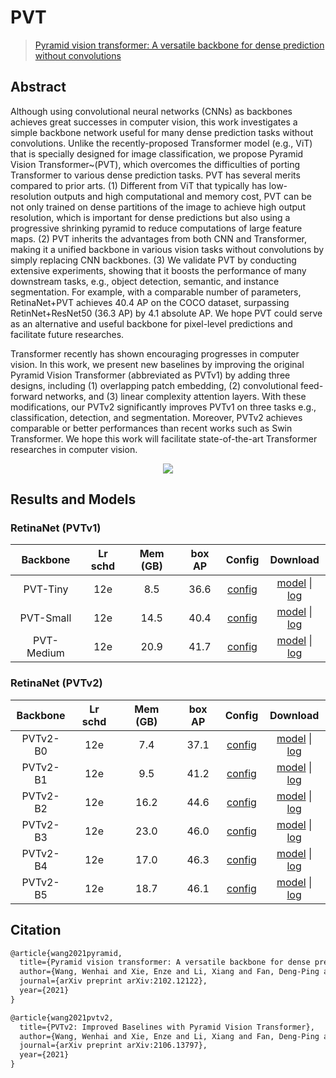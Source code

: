 # PVT

> [Pyramid vision transformer: A versatile backbone for dense prediction without convolutions](https://arxiv.org/abs/2102.12122)

<!-- [BACKBONE] -->

## Abstract

Although using convolutional neural networks (CNNs) as backbones achieves great successes in computer vision, this work investigates a simple backbone network useful for many dense prediction tasks without convolutions. Unlike the recently-proposed Transformer model (e.g., ViT) that is specially designed for image classification, we propose Pyramid Vision Transformer~(PVT), which overcomes the difficulties of porting Transformer to various dense prediction tasks. PVT has several merits compared to prior arts. (1) Different from ViT that typically has low-resolution outputs and high computational and memory cost, PVT can be not only trained on dense partitions of the image to achieve high output resolution, which is important for dense predictions but also using a progressive shrinking pyramid to reduce computations of large feature maps. (2) PVT inherits the advantages from both CNN and Transformer, making it a unified backbone in various vision tasks without convolutions by simply replacing CNN backbones. (3) We validate PVT by conducting extensive experiments, showing that it boosts the performance of many downstream tasks, e.g., object detection, semantic, and instance segmentation. For example, with a comparable number of parameters, RetinaNet+PVT achieves 40.4 AP on the COCO dataset, surpassing RetinNet+ResNet50 (36.3 AP) by 4.1 absolute AP. We hope PVT could serve as an alternative and useful backbone for pixel-level predictions and facilitate future researches.

Transformer recently has shown encouraging progresses in computer vision. In this work, we present new baselines by improving the original Pyramid Vision Transformer (abbreviated as PVTv1) by adding three designs, including (1) overlapping patch embedding, (2) convolutional feed-forward networks, and (3) linear complexity attention layers.
With these modifications, our PVTv2 significantly improves PVTv1 on three tasks e.g., classification, detection, and segmentation. Moreover, PVTv2 achieves comparable or better performances than recent works such as Swin Transformer. We hope this work will facilitate state-of-the-art Transformer researches in computer vision.

<div align=center>
<img src="https://user-images.githubusercontent.com/40661020/143969989-6f94e695-23b1-4f8f-b406-d589fdc3cfb2.png"/>
</div>

## Results and Models

### RetinaNet (PVTv1)

|  Backbone  | Lr schd | Mem (GB) | box AP |                     Config                      |                                                                                                                                             Download                                                                                                                                             |
| :--------: | :-----: | :------: | :----: | :---------------------------------------------: | :----------------------------------------------------------------------------------------------------------------------------------------------------------------------------------------------------------------------------------------------------------------------------------------------: |
|  PVT-Tiny  |   12e   |   8.5    |  36.6  | [config](../pvt/retinanet_pvt-t_fpn_1x_coco.py) | [model](https://download.openmmlab.com/mmdetection/v2.0/pvt/retinanet_pvt-t_fpn_1x_coco/retinanet_pvt-t_fpn_1x_coco_20210831_103110-17b566bd.pth) \| [log](https://download.openmmlab.com/mmdetection/v2.0/pvt/retinanet_pvt-t_fpn_1x_coco/retinanet_pvt-t_fpn_1x_coco_20210831_103110.log.json) |
| PVT-Small  |   12e   |   14.5   |  40.4  | [config](../pvt/retinanet_pvt-s_fpn_1x_coco.py) | [model](https://download.openmmlab.com/mmdetection/v2.0/pvt/retinanet_pvt-s_fpn_1x_coco/retinanet_pvt-s_fpn_1x_coco_20210906_142921-b6c94a5b.pth) \| [log](https://download.openmmlab.com/mmdetection/v2.0/pvt/retinanet_pvt-s_fpn_1x_coco/retinanet_pvt-s_fpn_1x_coco_20210906_142921.log.json) |
| PVT-Medium |   12e   |   20.9   |  41.7  | [config](../pvt/retinanet_pvt-m_fpn_1x_coco.py) | [model](https://download.openmmlab.com/mmdetection/v2.0/pvt/retinanet_pvt-m_fpn_1x_coco/retinanet_pvt-m_fpn_1x_coco_20210831_103243-55effa1b.pth) \| [log](https://download.openmmlab.com/mmdetection/v2.0/pvt/retinanet_pvt-m_fpn_1x_coco/retinanet_pvt-m_fpn_1x_coco_20210831_103243.log.json) |

### RetinaNet (PVTv2)

| Backbone | Lr schd | Mem (GB) | box AP |                       Config                       |                                                                                                                                                   Download                                                                                                                                                   |
| :------: | :-----: | :------: | :----: | :------------------------------------------------: | :----------------------------------------------------------------------------------------------------------------------------------------------------------------------------------------------------------------------------------------------------------------------------------------------------------: |
| PVTv2-B0 |   12e   |   7.4    |  37.1  | [config](../pvt/retinanet_pvtv2-b0_fpn_1x_coco.py) | [model](https://download.openmmlab.com/mmdetection/v2.0/pvt/retinanet_pvtv2-b0_fpn_1x_coco/retinanet_pvtv2-b0_fpn_1x_coco_20210831_103157-13e9aabe.pth) \| [log](https://download.openmmlab.com/mmdetection/v2.0/pvt/retinanet_pvtv2-b0_fpn_1x_coco/retinanet_pvtv2-b0_fpn_1x_coco_20210831_103157.log.json) |
| PVTv2-B1 |   12e   |   9.5    |  41.2  | [config](../pvt/retinanet_pvtv2-b1_fpn_1x_coco.py) | [model](https://download.openmmlab.com/mmdetection/v2.0/pvt/retinanet_pvtv2-b1_fpn_1x_coco/retinanet_pvtv2-b1_fpn_1x_coco_20210831_103318-7e169a7d.pth) \| [log](https://download.openmmlab.com/mmdetection/v2.0/pvt/retinanet_pvtv2-b1_fpn_1x_coco/retinanet_pvtv2-b1_fpn_1x_coco_20210831_103318.log.json) |
| PVTv2-B2 |   12e   |   16.2   |  44.6  | [config](../pvt/retinanet_pvtv2-b2_fpn_1x_coco.py) | [model](https://download.openmmlab.com/mmdetection/v2.0/pvt/retinanet_pvtv2-b2_fpn_1x_coco/retinanet_pvtv2-b2_fpn_1x_coco_20210901_174843-529f0b9a.pth) \| [log](https://download.openmmlab.com/mmdetection/v2.0/pvt/retinanet_pvtv2-b2_fpn_1x_coco/retinanet_pvtv2-b2_fpn_1x_coco_20210901_174843.log.json) |
| PVTv2-B3 |   12e   |   23.0   |  46.0  | [config](../pvt/retinanet_pvtv2-b3_fpn_1x_coco.py) | [model](https://download.openmmlab.com/mmdetection/v2.0/pvt/retinanet_pvtv2-b3_fpn_1x_coco/retinanet_pvtv2-b3_fpn_1x_coco_20210903_151512-8357deff.pth) \| [log](https://download.openmmlab.com/mmdetection/v2.0/pvt/retinanet_pvtv2-b3_fpn_1x_coco/retinanet_pvtv2-b3_fpn_1x_coco_20210903_151512.log.json) |
| PVTv2-B4 |   12e   |   17.0   |  46.3  | [config](../pvt/retinanet_pvtv2-b4_fpn_1x_coco.py) | [model](https://download.openmmlab.com/mmdetection/v2.0/pvt/retinanet_pvtv2-b4_fpn_1x_coco/retinanet_pvtv2-b4_fpn_1x_coco_20210901_170151-83795c86.pth) \| [log](https://download.openmmlab.com/mmdetection/v2.0/pvt/retinanet_pvtv2-b4_fpn_1x_coco/retinanet_pvtv2-b4_fpn_1x_coco_20210901_170151.log.json) |
| PVTv2-B5 |   12e   |   18.7   |  46.1  | [config](../pvt/retinanet_pvtv2-b5_fpn_1x_coco.py) | [model](https://download.openmmlab.com/mmdetection/v2.0/pvt/retinanet_pvtv2-b5_fpn_1x_coco/retinanet_pvtv2-b5_fpn_1x_coco_20210902_201800-3420eb57.pth) \| [log](https://download.openmmlab.com/mmdetection/v2.0/pvt/retinanet_pvtv2-b5_fpn_1x_coco/retinanet_pvtv2-b5_fpn_1x_coco_20210902_201800.log.json) |

## Citation

```latex
@article{wang2021pyramid,
  title={Pyramid vision transformer: A versatile backbone for dense prediction without convolutions},
  author={Wang, Wenhai and Xie, Enze and Li, Xiang and Fan, Deng-Ping and Song, Kaitao and Liang, Ding and Lu, Tong and Luo, Ping and Shao, Ling},
  journal={arXiv preprint arXiv:2102.12122},
  year={2021}
}
```

```latex
@article{wang2021pvtv2,
  title={PVTv2: Improved Baselines with Pyramid Vision Transformer},
  author={Wang, Wenhai and Xie, Enze and Li, Xiang and Fan, Deng-Ping and Song, Kaitao and Liang, Ding and Lu, Tong and Luo, Ping and Shao, Ling},
  journal={arXiv preprint arXiv:2106.13797},
  year={2021}
}
```
